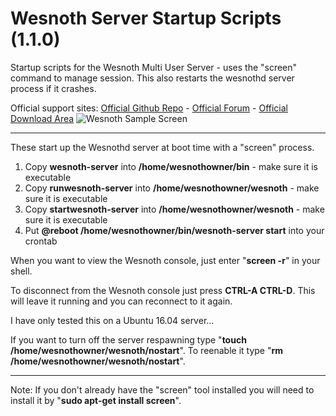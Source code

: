 # Wesnoth Server Startup Scripts (1.1.0)
Startup scripts for the Wesnoth Multi User Server - uses the "screen" command to manage session. This also restarts the wesnothd server process if it crashes.

Official support sites: [Official Github Repo](https://github.com/fstltna/WesnothStartup) - [Official Forum](https://wesnoth.gameplayer.club/index.php/forum/wesnoth-server-tools)  - [Official Download Area](https://wesnoth.gameplayer.club/index.php/downloads/category/5-wesnoth-server-tools)
![Wesnoth Sample Screen](https://wesnoth.gameplayer.club/The_Battle_for_Wesnoth.jpg)

---

These start up the Wesnothd server at boot time with a "screen" process.

1. Copy **wesnoth-server** into **/home/wesnothowner/bin** - make sure it is executable
2. Copy **runwesnoth-server** into **/home/wesnothowner/wesnoth** - make sure it is executable
3. Copy **startwesnoth-server** into **/home/wesnothowner/wesnoth** - make sure it is executable
4. Put **@reboot /home/wesnothowner/bin/wesnoth-server start** into your crontab


When you want to view the Wesnoth console, just enter "**screen -r**" in your shell.

To disconnect from the Wesnoth console just press **CTRL-A CTRL-D**. This will leave it running and you can reconnect to it again.

I have only tested this on a Ubuntu 16.04 server...

If you want to turn off the server respawning type "**touch /home/wesnothowner/wesnoth/nostart**". To reenable it type "**rm /home/wesnothowner/wesnoth/nostart**".

---
Note: If you don't already have the "screen" tool installed you will need to install it by "**sudo apt-get install screen**".
